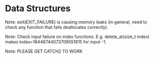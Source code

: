 # Data Structures

Note: exit(EXIT_FAILURE) is causing memory leaks (in general, need to check any function that fails deallocates correctly).

Note: Check input failure on index functions. E.g. delete_at(size_t index) makes index=18446744073709551615 for input -1.

Note: PLEASE GET CATCH2 TO WORK